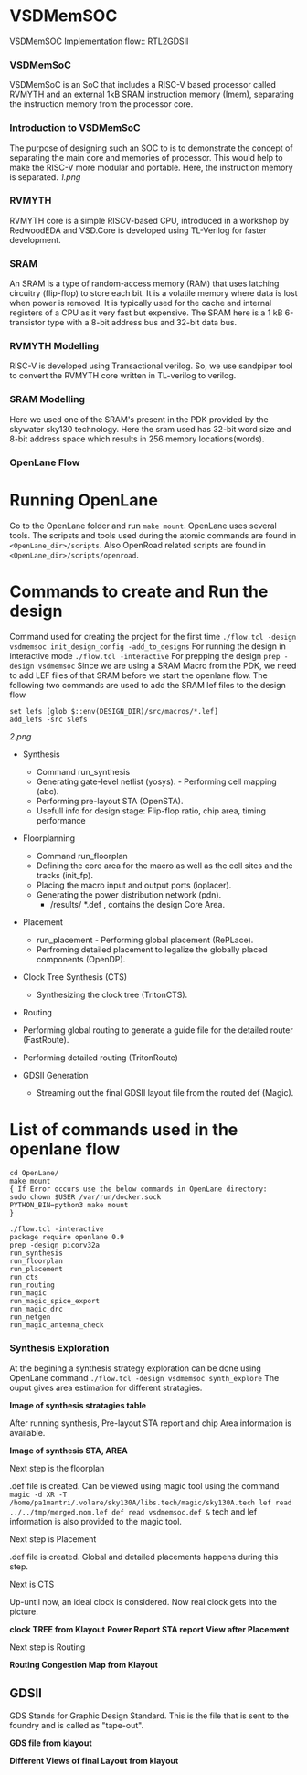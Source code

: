 # VSDMemSOC
VSDMemSOC Implementation flow:: RTL2GDSII
### VSDMemSoC
VSDMemSoC is an SoC that includes a RISC-V based processor called RVMYTH and an external 1kB SRAM instruction memory (Imem), separating the instruction memory from the processor core.
### Introduction to VSDMemSoC
The purpose of designing such an SOC to is to demonstrate the concept of separating the main core and memories of processor. This would help to make the RISC-V more modular and portable. Here, the instruction memory is separated.
*1.png*
### RVMYTH
RVMYTH core is a simple RISCV-based CPU, introduced in a workshop by RedwoodEDA and VSD.Core is developed using TL-Verilog for faster development.
### SRAM
An SRAM is a type of random-access memory (RAM) that uses latching circuitry (flip-flop) to store each bit. It is a volatile memory where data is lost when power is removed. It is typically used for the cache and internal registers of a CPU as it very fast but expensive. The SRAM here is a 1 kB 6-transistor type with a 8-bit address bus and 32-bit data bus.
### RVMYTH Modelling
RISC-V is developed using Transactional verilog. So, we use sandpiper tool to convert the RVMYTH core written in TL-verilog to verilog.
### SRAM Modelling
Here we used one of the SRAM's present in the PDK provided by the skywater sky130 technology. Here the sram used has 32-bit word size and 8-bit address space which results in 256 memory locations(words).
### OpenLane Flow
# Running OpenLane
Go to the OpenLane folder and run ```make mount```. OpenLane uses several tools. The scripsts and tools used during the atomic commands are found in ```<OpenLane_dir>/scripts```. Also OpenRoad related scripts are found in ```<OpenLane_dir>/scripts/openroad```.
# Commands to create and Run the design
Command used for creating the project for the first time ```./flow.tcl -design vsdmemsoc init_design_config -add_to_designs```
For running the design in interactive mode ```./flow.tcl -interactive```
For prepping the design ```prep -design vsdmemsoc```
Since we are using a SRAM Macro from the PDK, we need to add LEF files of that SRAM before we start the openlane flow. The following two commands are used to add the SRAM lef files to the design flow
```
set lefs [glob $::env(DESIGN_DIR)/src/macros/*.lef]
add_lefs -src $lefs
```
*2.png*

- Synthesis
  - Command run_synthesis
  - Generating gate-level netlist (yosys). - Performing cell mapping (abc).
  - Performing pre-layout STA (OpenSTA).
  - Usefull info for design stage: Flip-flop ratio, chip area, timing performance
   
- Floorplanning
  - Command run_floorplan
  - Defining the core area for the macro as well as the cell sites and the tracks (init_fp).
  - Placing the macro input and output ports (ioplacer).
  - Generating the power distribution network (pdn).
    - /results/ *.def , contains the design Core Area.
  
- Placement
  - run_placement - Performing global placement (RePLace).
  - Perfroming detailed placement to legalize the globally placed components (OpenDP).

- Clock Tree Synthesis (CTS)
  - Synthesizing the clock tree (TritonCTS).

- Routing
 - Performing global routing to generate a guide file for the detailed router (FastRoute).
 - Performing detailed routing (TritonRoute)
  
- GDSII Generation
  - Streaming out the final GDSII layout file from the routed def (Magic).
  
# List of commands used in the openlane flow

```
cd OpenLane/ 
make mount 
{ If Error occurs use the below commands in OpenLane directory:
sudo chown $USER /var/run/docker.sock 
PYTHON_BIN=python3 make mount
}

./flow.tcl -interactive
package require openlane 0.9
prep -design picorv32a
run_synthesis
run_floorplan
run_placement
run_cts
run_routing
run_magic
run_magic_spice_export
run_magic_drc
run_netgen
run_magic_antenna_check
```

### Synthesis Exploration
At the begining a synthesis strategy exploration can be done using OpenLane command ```./flow.tcl -design vsdmemsoc synth_explore```
The ouput gives area estimation for different stratagies.

**Image of synthesis stratagies table**

After running synthesis, Pre-layout STA report and chip Area information is available.

**Image of synthesis STA, AREA**

Next step is the floorplan

.def file is created. Can be viewed using magic tool using the command ```magic -d XR -T /home/pa1mantri/.volare/sky130A/libs.tech/magic/sky130A.tech lef read ../../tmp/merged.nom.lef def read vsdmemsoc.def &``` tech and lef information is also provided to the magic tool.

Next step is Placement

.def file is created. Global and detailed placements happens during this step.

Next is CTS

Up-until now, an ideal clock is considered. Now real clock gets into the picture.

**clock TREE from Klayout**
**Power Report STA report**
**View after Placement**

Next step is Routing

**Routing Congestion Map from Klayout**

## GDSII

GDS Stands for Graphic Design Standard. This is the file that is sent to the foundry and is called as "tape-out".

**GDS file from klayout**

**Different Views of final Layout from klayout**



